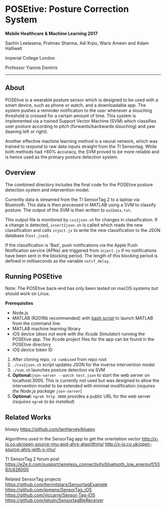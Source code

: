# POSEtive: Posture Correction System

**Mobile Healthcare & Machine Learning 2017**

Sachin Leelasena, Prahnav Sharma, Adi Krpo, Waris Ameen and Adam Halliwell

Imperial College London

Professor Yiannis Demiris

----------


About
-------------------

POSEtive is a wearable posture sensor which is designed to be used with a smart device, such as phone or watch, and a downloadable app. The system pushes a reminder notification to the user whenever a slouching threshold is crossed for a certain amount of time. This system is implemented via a trained Support Vector Machine (SVM) which classifies user posture according to pitch (forwards/backwards slouching) and yaw (leaning left or right).

Another effective machine learning method is a neural network, which was trained to respond to raw data inputs straight from the TI Sensortag. While both methods had >80% accuracy, the SVM proved to be more reliable and is hence used as the primary posture detection system.

Overview
-------------------

The combined directory includes the final code for the POSEtive posture detection system and intervention model.

Currently data is streamed from the TI SensorTag 2 to a laptop via Bluetooth. This data is then processed in MATLAB using a SVM to classify posture. The output of the SVM is then written to `outData.txt`.

This output file is monitored by `csv2json.sh` for changes in classification. If a change is detected, `insert2json.sh` is called which reads the new classification and calls `inject.js` to write the new classification to the JSON database (`test.json`).  

If the classification is 'Bad', push notifications via the Apple Push Notification service (APNs) are triggered from `inject.js` if no notifications have been sent in the blocking period. The length of this blocking period is defined in milliseconds as the variable `notif_delay`.

Running POSEtive
-------------------

Note: The POSEtive back-end has only been tested on macOS systems but should work on Linux.

**Prerequisites**
 - Node.js
 - MATLAB (R2016b recommended) with [bash script](http://stackoverflow.com/questions/33187141/how-to-call-matlab-script-from-command-line) to launch MATLAB from the command line:
 - MATLAB machine learning library
 - iOS device (*does not work with the Xcode Simulator*) running the POSEtive app. The Xcode project files for the app can be found in the POSEtive directory
 - iOS device token ID

1. After cloning repo, `cd combined` from repo root
3. `./csv2json.sh` script updates JSON for the inverse intervention model
4. `./svm.sh` launches posture detection via SVM
2. **Optional:**`json-server --watch test.json` to start the web server on localhost:3000. This is currently not used but was designed to allow the intervention model to be extended with minimal modification (*requires the Node.js package `json-server`*)
5. **Optional:** `ngrok http 3000` provides a public URL for the web server (*requires `ngrok` to be installed*)

Related Works
-------------------

bluepy
https://github.com/IanHarvey/bluepy

Algorithms used in the SensorTag app to get the orientation vector
http://x-io.co.uk/open-source-imu-and-ahrs-algorithms/
http://x-io.co.uk/open-source-ahrs-with-x-imu/

TI SensorTag 2 forum post
https://e2e.ti.com/support/wireless_connectivity/bluetooth_low_energy/f/538/t/426000

Related SensorTag projects
https://github.com/hermitstars/SensortagExample
https://github.com/jpmens/SensorTag_iOS
https://github.com/viccarre/Sensor-Tag-iOS
https://github.com/tetujin/SensortagBleReceiver
